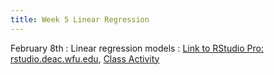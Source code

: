 ```yaml
---
title: Week 5 Linear Regression
---
```


February 8th
: Linear regression models 
  : [Link to RStudio Pro: rstudio.deac.wfu.edu](https://rstudio.deac.wfu.edu/), [Class Activity](https://sta175-s22.github.io/class_activities/ca_5.html)
